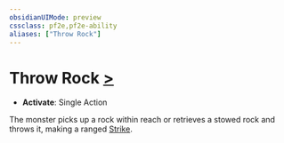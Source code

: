 ```yaml
---
obsidianUIMode: preview
cssclass: pf2e,pf2e-ability
aliases: ["Throw Rock"]
---
```

# Throw Rock [>](chapter-9-playing-the-game.md#Actions "Single Action")

- **Activate**: Single Action

The monster picks up a rock within reach or retrieves a stowed rock and throws it, making a ranged [Strike](strike.md).